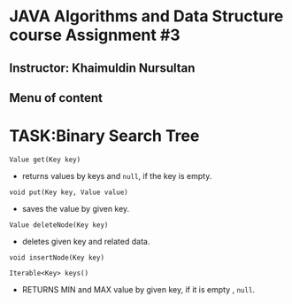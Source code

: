 # JAVA Algorithms and Data Structure course Assignment #3

Instructor: Khaimuldin Nursultan
---



## Menu of content




# TASK:Binary Search Tree

```
Value get(Key key)  
``` 
- returns values by keys and ```null```, if the key is empty.


```
void put(Key key, Value value)
``` 
- saves the value by given key.


```
Value deleteNode(Key key)
```
- deletes given key and related data.

```
void insertNode(Key key)

``` 

```
Iterable<Key> keys() 

``` 
- RETURNS MIN and MAX value by given key, if it is empty , ```null```.

